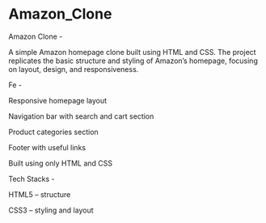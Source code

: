 # Amazon_Clone

Amazon Clone - 

A simple Amazon homepage clone built using HTML and CSS. The project replicates the basic structure and styling of Amazon’s homepage, focusing on layout, design, and responsiveness.

Fe - 

Responsive homepage layout

Navigation bar with search and cart section

Product categories section

Footer with useful links

Built using only HTML and CSS

Tech Stacks -

HTML5 – structure

CSS3 – styling and layout
